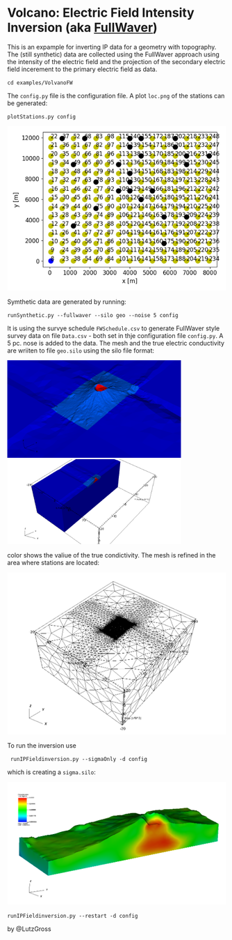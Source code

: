 # Volcano: Electric Field Intensity Inversion (aka [FullWaver](http://www.iris-instruments.com/v-fullwaver.html))

This is an expample for inverting IP data for a geometry with topography. The (still synthetic) data are collected using the FullWaver approach using the intensity of the electric field and the projection of the secondary electric field incerement to the primary electric field as data. 
 

    cd examples/VolvanoFW
    
The `config.py` file is the configuration file. A plot `loc.png` of the stations can be generated:

    plotStations.py config
    
<p>
    <img src="locs.png" width="600" title="setup of stations">
</p>
Symthetic data are generated by running: 

    runSynthetic.py --fullwaver --silo geo --noise 5 config

It is using the survye schedule `FWSchedule.csv` to generate FullWaver style survey data on file `Data.csv` - both set in thje configuration file `config.py`.
A 5 pc. nose is added to the data. The mesh and the true electric conductivity are wriiten to file `geo.silo` using the silo file format: 
<p>
    <img src="truesigmaview.png" width="400" title="True conductivity">
    <img src="truesigma.png" width="400" title="True conductivity">
</p>
color shows the valiue of the true condictivity. The mesh is refined in the area where stations are located: 
<p>
    <img src="mesh.png" width="600" title="surface mesh">
</p>
To run the inversion use

     runIPFieldinversion.py --sigmaOnly -d config

which is creating a `sigma.silo`: 
<p>
    <img src="sigmai.png" width="600" title="surface mesh">
</p>



    runIPFieldinversion.py --restart -d config






by @LutzGross
